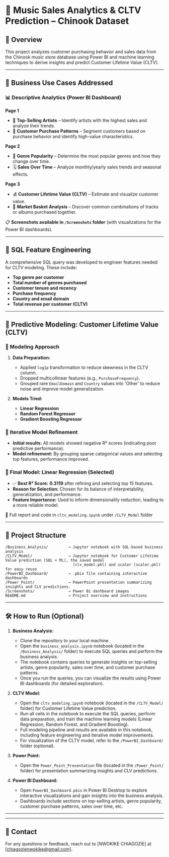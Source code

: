 # 🎵 Music Sales Analytics & CLTV Prediction – Chinook Dataset

## 📘 Overview

This project analyzes customer purchasing behavior and sales data from the Chinook music store database using Power BI and machine learning techniques to derive insights and predict Customer Lifetime Value (CLTV).

---

## 🎯 Business Use Cases Addressed

### 📊 Descriptive Analytics (Power BI Dashboard)

**Page 1**

* 🎤 **Top-Selling Artists** – Identify artists with the highest sales and analyze their trends.
* 👥 **Customer Purchase Patterns** – Segment customers based on purchase behavior and identify high-value characteristics.

**Page 2**

* 🎼 **Genre Popularity** – Determine the most popular genres and how they change over time.
* 🗓 **Sales Over Time** – Analyze monthly/yearly sales trends and seasonal effects.

**Page 3**

* 💰 **Customer Lifetime Value (CLTV)** – Estimate and visualize customer value.
* 🛂 **Market Basket Analysis** – Discover common combinations of tracks or albums purchased together.

📋 **Screenshots available in `/Screenshots` folder** (with visualizations for the Power BI dashboards).

---

## 📂 SQL Feature Engineering

A comprehensive SQL query was developed to engineer features needed for CLTV modeling. These include:

* **Top genre per customer**
* **Total number of genres purchased**
* **Customer tenure and recency**
* **Purchase frequency**
* **Country and email domain**
* **Total revenue per customer (CLTV)**


---

## 🤖 Predictive Modeling: Customer Lifetime Value (CLTV)

### 🔧 Modeling Approach

1. **Data Preparation:**
   - Applied `log1p` transformation to reduce skewness in the CLTV column.
   - Dropped multicollinear features (e.g., `PurchaseFrequency`).
   - Grouped rare `EmailDomain` and `Country` values into 'Other' to reduce noise and improve model generalization.

2. **Models Tried:**
   - **Linear Regression**
   - **Random Forest Regressor**
   - **Gradient Boosting Regressor**

### 🔄 Iterative Model Refinement

- **Initial results:** All models showed negative R² scores (indicating poor predictive performance).
- **Model refinement:** By grouping sparse categorical values and selecting top features, performance improved.

### 🔢 Final Model: Linear Regression (Selected)

* ✅ **Best R² Score:** **0.3119** after refining and selecting top 15 features.
* **Reason for Selection:** Chosen for its balance of interpretability, generalization, and performance.
* **Feature Importance:** Used to inform dimensionality reduction, leading to a more reliable model.

📄 Full report and code in `cltv_modeling.ipynb` under `/CLTV_Model` folder

---

## 📁 Project Structure

```
/Business_Analysis/         → Jupyter notebook with SQL-based business analysis  
/CLTV_Model/                → Jupyter notebook for Customer Lifetime Value prediction (SQL + ML), the saved model 
                              (clv_model.pkl) and scaler (scaler.pkl) for easy reuse
/PowerBI_Dashboard/         → .pbix file containing interactive dashboards
/Power_Point/               → PowerPoint presentation summarizing insights and CLV predictions.
/Screenshots/               → Power Bi dashboard images  
README.md                   → Project overview and instructions

```

---

## 🛠️ How to Run (Optional)

1. **Business Analysis:**
   - Clone the repository to your local machine.
   - Open the `business_analysis.ipynb` notebook (located in the `/Business_Analysis/` folder) to execute SQL queries and perform the business analysis.
   - The notebook contains queries to generate insights on top-selling artists, genre popularity, sales over time, and customer purchase patterns.
   - Once you run the queries, you can visualize the results using Power BI dashboards (for detailed exploration).

2. **CLTV Model:**
   - Open the `cltv_modeling.ipynb` notebook (located in the `/CLTV_Model/` folder) for Customer Lifetime Value prediction.
   - Run all cells in the notebook to execute the SQL queries, perform data preparation, and train the machine learning models (Linear Regression, Random Forest, and Gradient Boosting).
   - Full modeling pipeline and results are available in this notebook, including feature engineering and iterative model improvements.
   - For visualization of the CLTV model, refer to the `/PowerBI_Dashboard/` folder (optional).

3. **Power Point:**
   - Open the `Power_Point_Presentation` file (located in the `/Power_Point/` folder) for presentation summarizing insights and CLV predictions.

4. **Power BI Dashboard:**
   - Open `PowerBI_Dashboard.pbix` in Power BI Desktop to explore interactive visualizations and gain insights into the business analysis.
   - Dashboards include sections on top-selling artists, genre popularity, customer purchase patterns, sales over time, etc.

---

---

## 📨 Contact

For any questions or feedback, reach out to \[NWOKIKE CHIAGOZIE] at \[[chiagozienwokike@gmail.com](mailto:your_email@example.com)].
